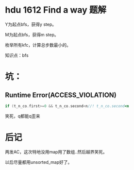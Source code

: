 # hdu 1612 Find a way 题解

Y为起点bfs，获得y step。

M为起点bfs，获得m step。

枚举所有kfc，计算总步数最小的。

知识点：bfs


# 坑：

## Runtime Error(ACCESS_VIOLATION)

```cpp
if (t_n_co.first>=0 && t_n_co.second<n//! t_n_co.second<n
```

笑死，q都能q歪来

# 后记

两发AC，这次特地没用map用了数组..然后越界笑死。

以后尽量都用unsorted_map好了。
